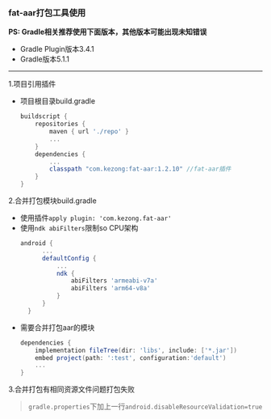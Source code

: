 ### fat-aar打包工具使用

**PS: Gradle相关推荐使用下面版本，其他版本可能出现未知错误**
- Gradle Plugin版本3.4.1
- Gradle版本5.1.1
***

1.项目引用插件
- 项目根目录build.gradle
  ```groovy
  buildscript {
      repositories {
          maven { url './repo' }
          ...
      }
      dependencies {
          ...
          classpath "com.kezong:fat-aar:1.2.10" //fat-aar插件
      }
  }
  ```

2.合并打包模块build.gradle
- 使用插件`apply plugin: 'com.kezong.fat-aar'`
- 使用`ndk abiFilters`限制so CPU架构
  ```groovy    
  android {
        ...
        defaultConfig {
            ...
            ndk {
                abiFilters 'armeabi-v7a'
                abiFilters 'arm64-v8a'
            }
        }
    }
  ```
- 需要合并打包aar的模块
  ```groovy
  dependencies {
      implementation fileTree(dir: 'libs', include: ['*.jar'])
      embed project(path: ':test', configuration:'default')
      ...
  }
  ```
  
3.合并打包有相同资源文件问题打包失败
> `gradle.properties`下加上一行`android.disableResourceValidation=true`
    